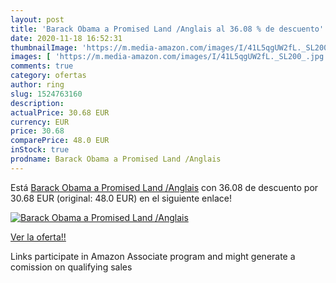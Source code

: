 ```yaml
---
layout: post
title: 'Barack Obama a Promised Land /Anglais al 36.08 % de descuento'
date: 2020-11-18 16:52:31
thumbnailImage: 'https://m.media-amazon.com/images/I/41L5qgUW2fL._SL200_.jpg'
images: [ 'https://m.media-amazon.com/images/I/41L5qgUW2fL._SL200_.jpg' ]
comments: true
category: ofertas
author: ring
slug: 1524763160
description:
actualPrice: 30.68 EUR
currency: EUR
price: 30.68
comparePrice: 48.0 EUR
inStock: true
prodname: Barack Obama a Promised Land /Anglais
---
```


Está [Barack Obama a Promised Land /Anglais](https://www.amazon.es/dp/1524763160/?tag=tolees-21) con 36.08 de descuento por 30.68 EUR (original: 48.0 EUR) en el siguiente enlace!

[![Barack Obama a Promised Land /Anglais](https://m.media-amazon.com/images/I/41L5qgUW2fL._SL200_.jpg)](https://www.amazon.es/dp/1524763160/?tag=tolees-21)

[Ver la oferta!!](https://www.amazon.es/dp/1524763160/?tag=tolees-21)

Links participate in Amazon Associate program and might generate a comission on qualifying sales


